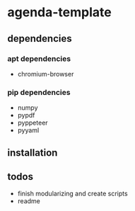 # agenda-template

## dependencies

### apt dependencies

* chromium-browser

### pip dependencies

* numpy
* pypdf
* pyppeteer
* pyyaml

## installation


## todos

* finish modularizing and create scripts
* readme
